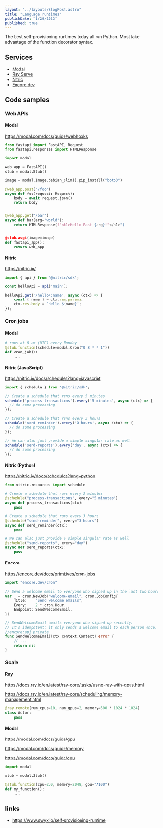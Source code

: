 ```yaml
---
layout: "../layouts/BlogPost.astro"
title: "Language runtimes"
publishDate: "1/29/2023"
published: true
---
```


The best self-provisioning runtimes today all run Python. Most take advantage of the function decorator syntax.


## Services

- [Modal](https://modal.com/)
- [Ray Serve](https://docs.ray.io/en/latest/serve/index.html)
- [Nitric](https://nitric.io/)
- [Encore.dev](https://encore.dev)

## Code samples

### Web APIs

#### Modal

https://modal.com/docs/guide/webhooks

```python
from fastapi import FastAPI, Request
from fastapi.responses import HTMLResponse

import modal

web_app = FastAPI()
stub = modal.Stub()

image = modal.Image.debian_slim().pip_install("boto3")

@web_app.post("/foo")
async def foo(request: Request):
    body = await request.json()
    return body


@web_app.get("/bar")
async def bar(arg="world"):
    return HTMLResponse(f"<h1>Hello Fast {arg}!"</h1>")


@stub.asgi(image=image)
def fastapi_app():
    return web_app
```

#### Nitric

https://nitric.io/

```ts
import { api } from '@nitric/sdk';

const helloApi = api('main');

helloApi.get('/hello/:name', async (ctx) => {
    const { name } = ctx.req.params;
    ctx.res.body = `Hello ${name}`;
});
```

### Cron jobs

#### Modal

```python
# runs at 8 am (UTC) every Monday
@stub.function(schedule=modal.Cron("0 8 * * 1"))
def cron_job():
    ...
```

#### Nitric (JavaScript)

https://nitric.io/docs/schedules?lang=javascript

```ts
import { schedule } from '@nitric/sdk';

// Create a schedule that runs every 5 minutes
schedule('process-transactions').every('5 minutes', async (ctx) => {
  // do some processing
});

// Create a schedule that runs every 3 hours
schedule('send-reminder').every('3 hours', async (ctx) => {
  // do some processing
});

// We can also just provide a simple singular rate as well
schedule('send-reports').every('day', async (ctx) => {
  // do some processing
});
```

#### Nitric (Python)

https://nitric.io/docs/schedules?lang=python

```python
from nitric.resources import schedule

# Create a schedule that runs every 5 minutes
@schedule("process-transactions", every="5 minutes")
async def process_transactions(ctx):
    pass

# Create a schedule that runs every 3 hours
@schedule("send-reminder", every="3 hours")
async def send_reminder(ctx):
    pass

# We can also just provide a simple singular rate as well
@schedule("send-reports", every="day")
async def send_reports(ctx):
    pass
```

#### Encore

https://encore.dev/docs/primitives/cron-jobs

```go
import "encore.dev/cron"

// Send a welcome email to everyone who signed up in the last two hours.
var _ = cron.NewJob("welcome-email", cron.JobConfig{
	Title:    "Send welcome emails",
	Every:    2 * cron.Hour,
	Endpoint: SendWelcomeEmail,
})

// SendWelcomeEmail emails everyone who signed up recently.
// It's idempotent: it only sends a welcome email to each person once.
//encore:api private
func SendWelcomeEmail(ctx context.Context) error {
	// ...
	return nil
}
```

### Scale

#### Ray

https://docs.ray.io/en/latest/ray-core/tasks/using-ray-with-gpus.html

https://docs.ray.io/en/latest/ray-core/scheduling/memory-management.html

```python
@ray.remote(num_cpus=10, num_gpus=2, memory=500 * 1024 * 1024)
class Actor:
    pass
```

#### Modal

https://modal.com/docs/guide/gpu

https://modal.com/docs/guide/memory

https://modal.com/docs/guide/cpu

```python
import modal

stub = modal.Stub()

@stub.function(cpu=2.0, memory=2048, gpu="A100")
def my_function():
    ...
```

## links

- https://www.swyx.io/self-provisioning-runtime
